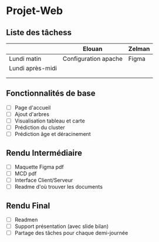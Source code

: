 # Projet-Web

## Liste des tâchess

|                  | Elouan               | Zelman |
|------------------|----------------------|--------|
| Lundi matin      | Configuration apache | Figma  |
| Lundi après-midi |                      |        |
|                  |                      |        |
|                  |                      |        |

## Fonctionnalités de base

- [ ] Page d'accueil
- [ ] Ajout d'arbres
- [ ] Visualisation tableau et carte
- [ ] Prédiction du cluster
- [ ] Prédiction âge et déracinement

## Rendu Intermédiaire

- [ ] Maquette Figma pdf
- [ ] MCD pdf
- [ ] Interface Client/Serveur
- [ ] Readme d'où trouver les documents

## Rendu Final

- [ ] Readmen
- [ ] Support présentation (avec slide bilan)
- [ ] Partage des tâches pour chaque demi-journée
